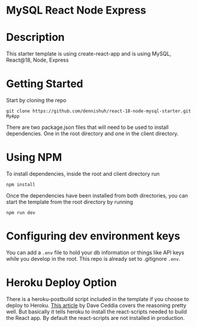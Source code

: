 # MySQL React Node Express

# Description

This starter template is using create-react-app and is using MySQL, React@18, Node, Express

# Getting Started

Start by cloning the repo

`git clone https://github.com/dennishuh/react-18-node-mysql-starter.git MyApp`

There are two package.json files that will need to be used to install dependencies. One in the root directory and one in the client directory.

# Using NPM

To install dependencies, inside the root and client directory run

`npm install`

Once the dependencies have been installed from both directories, you can start the template from the root directory by running

`npm run dev`

# Configuring dev environment keys

You can add a `.env` file to hold your db information or things like API keys while you develop in the root. This repo is already set to .gitignore `.env`.

# Heroku Deploy Option

There is a heroku-postbuild script included in the template if you choose to deploy to Heroku. [This article](https://daveceddia.com/deploy-react-express-app-heroku/) by Dave Ceddia covers the reasoning pretty well. But basically it tells heroku to install the react-scripts needed to build the React app. By default the react-scripts are not installed in production.
